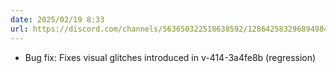 ```yaml
---
date: 2025/02/19 8:33
url: https://discord.com/channels/563650322518638592/1286425832968949840/1341553305339432981
---
```

- Bug fix: Fixes visual glitches introduced in v-414-3a4fe8b (regression)